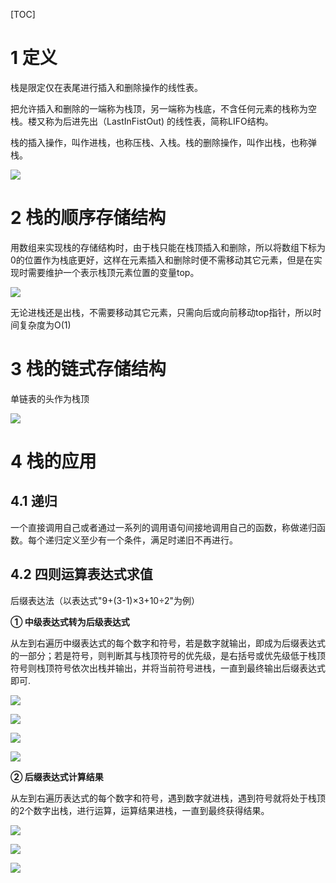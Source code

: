 [TOC]



# 1 定义

栈是限定仅在表尾进行插入和删除操作的线性表。

把允许插入和删除的一端称为栈顶，另一端称为栈底，不含任何元素的栈称为空栈。楼又称为后进先出（LastInFistOut) 的线性表，简称LIFO结构。

栈的插入操作，叫作进栈，也称压栈、入栈。栈的删除操作，叫作出栈，也称弹栈。

![](./resources/3.1.png)



# 2 栈的顺序存储结构

用数组来实现栈的存储结构时，由于栈只能在栈顶插入和删除，所以将数组下标为0的位置作为栈底更好，这样在元素插入和删除时便不需移动其它元素，但是在实现时需要维护一个表示栈顶元素位置的变量top。

![](./resources/3.2.png)

无论进栈还是出栈，不需要移动其它元素，只需向后或向前移动top指针，所以时间复杂度为O(1)



# 3 栈的链式存储结构

单链表的头作为栈顶

![](./resources/3.3.png)



# 4 栈的应用



## 4.1 递归

一个直接调用自己或者通过一系列的调用语句间接地调用自己的函数，称做递归函数。每个递归定义至少有一个条件，满足时递旧不再进行。



## 4.2 四则运算表达式求值

后缀表达法（以表达式"9+(3-1)×3+10÷2"为例）

**① 中级表达式转为后级表达式**

从左到右遍历中缀表达式的每个数字和符号，若是数字就输出，即成为后缀表达式的一部分；若是符号，则判断其与栈顶符号的优先级，是右括号或优先级低于栈顶符号则栈顶符号依次出栈并输出，并将当前符号进栈，一直到最终输出后缀表达式即可.

![](./resources/3.4.png)

![](./resources/3.5.png)

![](./resources/3.6.png)

![](./resources/3.7.png)



**② 后缀表达式计算结果**

从左到右遍历表达式的每个数字和符号，遇到数字就进栈，遇到符号就将处于栈顶的2个数字出栈，进行运算，运算结果进栈，一直到最终获得结果。

![](./resources/3.8.png)

![](./resources/3.9.png)

![](./resources/3.10.png)